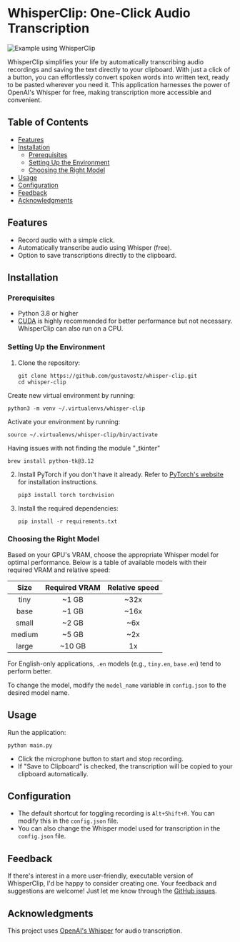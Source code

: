 
# WhisperClip: One-Click Audio Transcription

![Example using WhisperClip](assets/readme/example-of-usage.gif)

WhisperClip simplifies your life by automatically transcribing audio recordings and saving the text directly to your clipboard. With just a click of a button, you can effortlessly convert spoken words into written text, ready to be pasted wherever you need it. This application harnesses the power of OpenAI's Whisper for free, making transcription more accessible and convenient.

## Table of Contents

- [Features](#features)
- [Installation](#installation)
  - [Prerequisites](#prerequisites)
  - [Setting Up the Environment](#setting-up-the-environment)
  - [Choosing the Right Model](#choosing-the-right-model)
- [Usage](#usage)
- [Configuration](#configuration)
- [Feedback](#feedback)
- [Acknowledgments](#acknowledgments)

## Features

- Record audio with a simple click.
- Automatically transcribe audio using Whisper (free).
- Option to save transcriptions directly to the clipboard.

## Installation

### Prerequisites

- Python 3.8 or higher
- [CUDA](https://developer.nvidia.com/cuda-downloads) is highly recommended for better performance but not necessary. WhisperClip can also run on a CPU.

### Setting Up the Environment

1. Clone the repository:
   ```
   git clone https://github.com/gustavostz/whisper-clip.git
   cd whisper-clip
   ```

Create new virtual environment by running:

   ```
   python3 -m venv ~/.virtualenvs/whisper-clip
   ```

Activate your environment by running:

   ```
   source ~/.virtualenvs/whisper-clip/bin/activate
   ```

Having issues with not finding the module "_tkinter"
   ```
   brew install python-tk@3.12
   ```

2. Install PyTorch if you don't have it already. Refer to [PyTorch's website](https://pytorch.org/get-started/locally/) for installation instructions.

   ```
   pip3 install torch torchvision
   ```

3. Install the required dependencies:
   ```
   pip install -r requirements.txt
   ```

### Choosing the Right Model

Based on your GPU's VRAM, choose the appropriate Whisper model for optimal performance. Below is a table of available models with their required VRAM and relative speed:

|  Size  | Required VRAM | Relative speed |
|:------:|:-------------:|:--------------:|
|  tiny  |     ~1 GB     |      ~32x      |
|  base  |     ~1 GB     |      ~16x      |
| small  |     ~2 GB     |      ~6x       |
| medium |     ~5 GB     |      ~2x       |
| large  |    ~10 GB     |       1x       |

For English-only applications, `.en` models (e.g., `tiny.en`, `base.en`) tend to perform better.

To change the model, modify the `model_name` variable in `config.json` to the desired model name.

## Usage

Run the application:

```
python main.py
```

- Click the microphone button to start and stop recording.
- If "Save to Clipboard" is checked, the transcription will be copied to your clipboard automatically.

## Configuration

- The default shortcut for toggling recording is `Alt+Shift+R`. You can modify this in the `config.json` file.
- You can also change the Whisper model used for transcription in the `config.json` file.

## Feedback

If there's interest in a more user-friendly, executable version of WhisperClip, I'd be happy to consider creating one. Your feedback and suggestions are welcome! Just let me know through the [GitHub issues](https://github.com/gustavostz/whisper-clip/issues).

## Acknowledgments

This project uses [OpenAI's Whisper](https://github.com/openai/whisper) for audio transcription.
